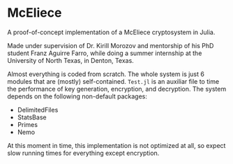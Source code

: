 # McEliece
A proof-of-concept implementation of a McEliece cryptosystem in Julia.

Made under supervision of Dr. Kirill Morozov and mentorship of his PhD student Franz Aguirre Farro, while doing a
summer internship at the University of North Texas, in Denton, Texas.

Almost everything is coded from scratch. The whole system is just 6 modules that are (mostly) self-contained. `Test.jl` is an auxiliar file to time the performance of key generation, encryption, and decryption. The system depends on the following non-default packages:
- DelimitedFiles
- StatsBase
- Primes
- Nemo

At this moment in time, this implementation is not optimized at all, so expect slow running times for everything except encryption.

